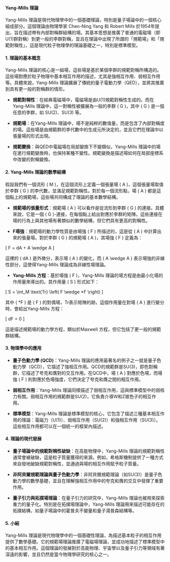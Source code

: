 #### Yang-Mills 理論

Yang-Mills 理論是現代物理學中的一個基礎理論，特別是量子場論中的一個核心組成部分。這個理論由物理學家 Chen-Ning Yang 和 Robert Mills 於1954年提出，旨在描述帶有內部對稱群結構的場。其基本思想是推廣了普通的電磁場（即U(1)群對稱）到更一般的李群對稱，並且在理論中出現了所謂的「規範場」和「規範對稱性」，這是現代粒子物理學的理論基礎之一，特別是標準模型。

#### 1. 理論的基本概念

Yang-Mills 理論的核心是一組場，這些場是基於某個李群的規範對稱所構造的。這些場對應於粒子物理中基本相互作用的描述，尤其是強相互作用、弱相互作用等。具體來說，Yang-Mills 理論擴展了傳統的量子電動力學（QED），並將其推廣到具有更一般的對稱群的情形。

- **規範對稱性**：在經典電磁場中，電磁場是由U(1)規範對稱性生成的。而在Yang-Mills 理論中，這一對稱性被擴展為一般的李群 \( G \)，其中 \( G \) 是一個任意的李群，如 SU(2)、SU(3) 等。

- **規範場**：在Yang-Mills 理論中，場不是純粹的數值量，而是包含了內部對稱度的場。這些場是由規範群的李代數中的生成元所決定的，並且它們在理論中以張量場的形式出現。

- **規範變換**：與QED中電磁場在局部變換下不變類似，Yang-Mills 理論中的場在進行規範變換時，也保持某種不變性。規範變換是描述場如何在局部座標系中改變的對稱變換。

#### 2. Yang-Mills 理論的數學結構

假設我們有一個流形 \( M \)，在這個流形上定義一個張量場 \( A \)，這個張量場取值於李群 \( G \) 的李代數，並滿足規範對稱性。對於每一個流形點，場 \( A \) 都是這個點上的規範場，這些場共同構成了理論的基本數學結構。

- **規範場的張量形式**：規範場 \( A \) 可以看作是從流形到李群 \( G \) 的連接。具體來說，它是一個 \( G \)-連接，在每個點上給出對應於李群的矩陣。這些連接在場的行為上與其他場有著類似的數學結構，但它們具有更高的對稱性。

- **F場強**：規範場的動力學性質是由場強 \( F \) 所描述的，這是從 \( A \) 中計算出來的張量場。對於李群 \( G \) 的規範場 \( A \)，其場強 \( F \) 定義為：

\[
F = dA + A \wedge A
\]

這裡的 \( dA \) 是外微分，表示場 \( A \) 的變化，而 \( A \wedge A \) 表示場強的非線性部分，這使得Yang-Mills 理論成為非線性場理論。

- **Yang-Mills 方程**：基於場強 \( F \)，Yang-Mills 理論的場方程是由最小化場的作用量來導出的。其作用量 \( S \) 形式如下：

\[
S = \int_M \text{Tr} \left( F \wedge *F \right)
\]

其中 \( *F \) 是 \( F \) 的對偶場，Tr表示矩陣的跡。這個作用量在對場 \( A \) 進行變分時，會給出Yang-Mills 方程：

\[
dF = 0
\]

這是描述規範場的動力學方程，類似於Maxwell 方程，但它包括了更一般的規範群結構。

#### 3. 物理學中的應用

- **量子色動力學 (QCD)**：Yang-Mills 理論的應用最著名的例子之一就是量子色動力學（QCD），它描述了強相互作用。QCD的規範群是SU(3)，即色對稱群，它描述了夸克和膺對的交互作用。在QCD中，場 \( A \) 對應於色場，而場強 \( F \) 則對應於色場強度，它們決定了夸克和膺之間的相互作用。

- **弱相互作用**：Yang-Mills 理論同樣描述了弱相互作用，這與標準模型中的弱核力有關。弱相互作用的規範群是SU(2)，它負責介導W和Z玻色子的相互作用。

- **標準模型**：Yang-Mills 理論是標準模型的核心，它包含了描述三種基本相互作用的理論：電磁力（U(1)）、弱相互作用（SU(2)）和強相互作用（SU(3)）。這些相互作用都可以在一個統一的框架內描述。

#### 4. 理論的現代發展

- **量子場論中的規範對稱性破缺**：在高能物理中，Yang-Mills 理論的規範對稱性通常會被破缺，這是粒子質量獲得的來源。例如，希格斯機制提供了一種方式來自發地破缺規範對稱性，並通過與場的相互作用賦予粒子質量。

- **非阿貝爾規範理論與量子色動力學**：非阿貝爾規範理論（如SU(3)）是量子色動力學的數學基礎，並且在理解強相互作用中的夸克和膺的交互中發揮了重要作用。

- **量子引力與拓撲場理論**：在量子引力的研究中，Yang-Mills 理論也被用來探索重力的量子化。特別是在拓撲場理論中，Yang-Mills 理論用來描述可能存在的拓撲結構，如量子場論中的霍普夫不變量和量子湯普森結構等。

#### 5. 小結

Yang-Mills 理論是現代物理學中的一個基礎性理論，為描述基本粒子的相互作用提供了數學基礎。它的規範場理論推廣了電磁場理論，並成功地描述了標準模型中的基本相互作用。這個理論的發展對於高能物理、宇宙學以及量子引力等領域有著深遠的影響，並且仍然是當今物理學研究的核心之一。